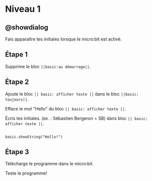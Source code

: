 # Niveau 1

## @showdialog

Fais apparaître tes initiales lorsque le micro:bit est activé.

## Étape 1

Supprime le bloc ``||basic:au démarrage||``.

## Étape 2

Ajoute le bloc ``|| basic: afficher texte ||`` dans le bloc ``||basic: toujours||``.

Efface le mot "Hello" du bloc ``|| basic: afficher texte ||``.

Écris tes initiales. (ex. : Sébastien Bergeron = SB) dans bloc ``|| basic: afficher texte ||``.

```blocks

basic.showString("Hello!")

```

## Étape 3

Télécharge le programme dans le micro:bit.

Teste le programme!
